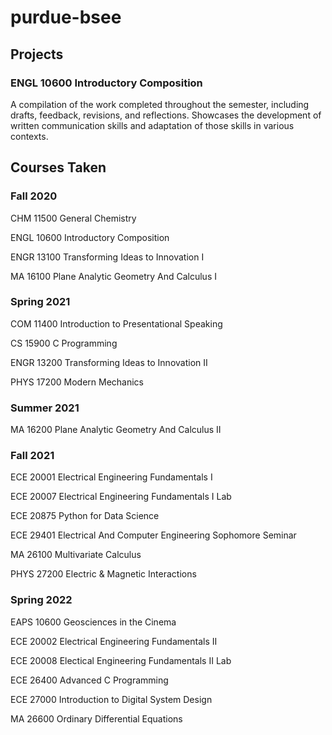 # purdue-bsee
## Projects
### ENGL 10600 Introductory Composition
A compilation of the work completed throughout the semester, including drafts, feedback, revisions, and reflections. Showcases the development of written communication skills and adaptation of those skills in various contexts.
## Courses Taken
### Fall 2020
CHM 11500 General Chemistry

ENGL 10600 Introductory Composition

ENGR 13100 Transforming Ideas to Innovation I

MA 16100 Plane Analytic Geometry And Calculus I

### Spring 2021
COM 11400 Introduction to Presentational Speaking

CS 15900 C Programming

ENGR 13200 Transforming Ideas to Innovation II

PHYS 17200 Modern Mechanics

### Summer 2021
MA 16200 Plane Analytic Geometry And Calculus II

### Fall 2021
ECE 20001 Electrical Engineering Fundamentals I

ECE 20007 Electrical Engineering Fundamentals I Lab

ECE 20875 Python for Data Science

ECE 29401 Electrical And Computer Engineering Sophomore Seminar

MA 26100 Multivariate Calculus

PHYS 27200 Electric & Magnetic Interactions

### Spring 2022
EAPS 10600 Geosciences in the Cinema

ECE 20002 Electrical Engineering Fundamentals II

ECE 20008 Electical Engineering Fundamentals II Lab

ECE 26400 Advanced C Programming

ECE 27000 Introduction to Digital System Design

MA 26600 Ordinary Differential Equations
